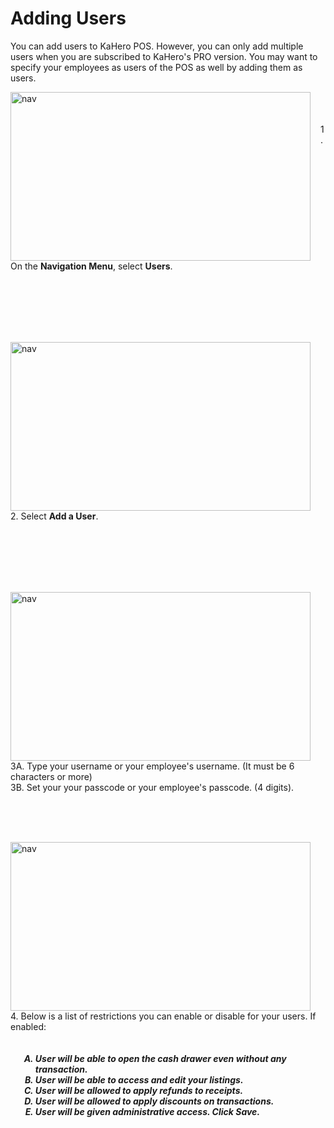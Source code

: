 # **Adding Users**

You can add users to KaHero POS. However, you can only add multiple users when you are subscribed to KaHero's PRO version. You may want to specify your employees as users of the POS as well by adding them as users.  

<p><img src="_content/_addemploy/4.png" alt="nav" width="480" height="270" style="float:left; margin-right:1rem"><br><br><br>1. On the <b>Navigation Menu</b>, select <b>Users</b>.</p>

<br><br><br><br><br>

<p><img src="_content/_addemploy/5.png" alt="nav" width="480" height="270" style="float:left; margin-right:1rem"><br><br><br>2. Select <b>Add a User</b>.</p>

<br><br><br><br><br>

<p><img src="_content/_addemploy/6.png" alt="nav" width="480" height="270" style="float:left; margin-right:1rem"><br><br><br>3A. Type your username or your employee's username. (It must be 6 characters or more)<br>3B. Set your your passcode or your employee's passcode. (4 digits).</p>

<br><br><br>

<p><img src="_content/_addemploy/7.png" alt="nav" width="480" height="270" style="float:left; margin-right:1rem"><br>4. Below is a list of restrictions you can enable or disable for your users. If enabled:<h5>
<ol type="A" style="float:left; margin-left:1rem">
<li>User will be able to open the cash drawer even without any transaction.</li>
<li>User will be able to access and edit your listings.</li>
<li>User will be allowed to apply refunds to receipts.</li>
<li>User will be allowed to apply discounts on transactions.</li>
<li>User will be given administrative access. Click <b>Save</b>.</li>
</ol>
</h5></p>

<br><br><br><br><br>